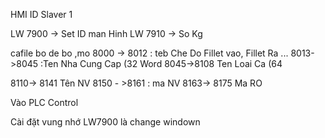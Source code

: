 HMI ID Slaver 1

 LW 7900 -> Set ID man Hinh
 LW 7910 -> So Kg
 
 cafile bo de bo ,mo
 8000 -> 8012 : teb Che Do Fillet vao, Fillet Ra ...
 8013->8045 :Ten Nha Cung Cap (32 Word
 8045->8108 Ten Loai Ca (64
 
 8110-> 8141 Tên NV
 8150 - >8161 : ma NV
 8163-> 8175 Ma RO
 
 
 Vào PLC Control
 
 Cài đặt vung nhớ LW7900 là change windown